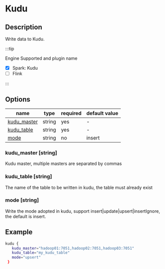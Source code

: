 # Kudu

## Description

Write data to Kudu.

:::tip

Engine Supported and plugin name

* [x] Spark: Kudu
* [ ] Flink

:::

## Options

| name           | type   | required | default value |
| -------------- | ------ | -------- | ------------- |
| [kudu_master](#kudu_master-string)            | string | yes      | -             |
| [kudu_table](#kudu_table-string)       | string | yes      | -         |
| [mode](#mode-string)       | string | no      | insert         |

### kudu_master [string]
Kudu master, multiple masters are separated by commas

### kudu_table [string]
The name of the table to be written in kudu, the table must already exist

### mode [string]
Write the mode adopted in kudu, support insert|update|upsert|insertIgnore, the default is insert.
## Example

```bash
kudu {
   kudu_master="hadoop01:7051,hadoop02:7051,hadoop03:7051"
   kudu_table="my_kudu_table"
   mode="upsert"
 }
```
